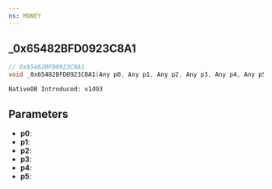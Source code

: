 ```yaml
---
ns: MONEY
---
```

## _0x65482BFD0923C8A1

```c
// 0x65482BFD0923C8A1
void _0x65482BFD0923C8A1(Any p0, Any p1, Any p2, Any p3, Any p4, Any p5);
```

```
NativeDB Introduced: v1493
```

## Parameters
* **p0**:
* **p1**:
* **p2**:
* **p3**:
* **p4**:
* **p5**:
